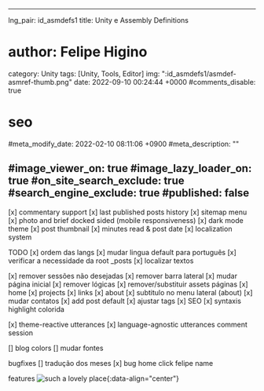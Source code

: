 <!-- default header -->
---
lng_pair: id_asmdefs1
title: Unity e Assembly Definitions
# author: Felipe Higino
category: Unity
tags: [Unity, Tools, Editor]
img: ":id_asmdefs1/asmdef-asmref-thumb.png"
date: 2022-09-10 00:24:44 +0000
#comments_disable: true

# seo
#meta_modify_date: 2022-02-10 08:11:06 +0900
#meta_description: ""

#image_viewer_on: true
#image_lazy_loader_on: true
#on_site_search_exclude: true
#search_engine_exclude: true
#published: false
---

[x] commentary support
[x] last published posts history
[x] sitemap menu
[x] photo and brief docked sided (mobile responsiveness)
[x] dark mode theme
[x] post thumbnail
[x] minutes read & post date
[x] localization system

TODO
[x] ordem das langs
[x] mudar lingua default para português
[x] verificar a necessidade da root _posts
[x] localizar textos

[x] remover sessões não desejadas
    [x] remover barra lateral
    [x] mudar página inicial
    [x] remover lógicas
    [x] remover/substituir assets
    páginas
        [x] home
        [x] projects
        [x] links
        [x] about
[x] subtitulo no menu lateral (about)
[x] mudar contatos
[x] add post default
[x] ajustar tags
[x] SEO
[x] syntaxis highlight colorida

[x] theme-reactive utterances
[x] language-agnostic utterances comment session

[] blog colors
[] mudar fontes

bugfixes
[] tradução dos meses
[x] bug home click felipe name


features
![such a lovely place](:post_pic1.jpg){:data-align="center"}